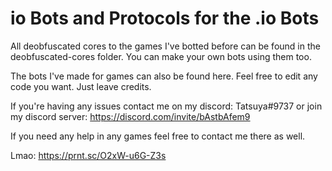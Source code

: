 # io Bots and Protocols for the .io Bots
All deobfuscated cores to the games I've botted before can be found in the deobfuscated-cores folder.
You can make your own bots using them too.

The bots I've made for games can also be found here. Feel free to edit any code you want. Just leave credits.

If you're having any issues contact me on my discord: Tatsuya#9737 or join my discord server: https://discord.com/invite/bAstbAfem9

If you need any help in any games feel free to contact me there as well.

Lmao: https://prnt.sc/O2xW-u6G-Z3s
